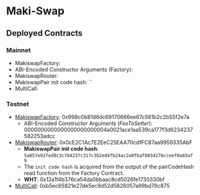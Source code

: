 # Maki-Swap 

## Deployed Contracts

### Mainnet

- MakiswapFactory:
- ABI-Encoded Constructor Arguments (Factory):
- MakiswapRouter:
- MakiswapPair init code hash: ``
- MultiCall:

### Testnet

- [MakiswapFactory](https://testnet.hecoinfo.com/address/0x998c0b81d6dc69170666ee67c581b2c2b55f2e7a#code): 0x998c0b81d6dc69170666ee67c581b2c2b55f2e7a
    - ABI-Encoded Constructor Arguments (*FeeToSetter*): 0000000000000000000000004a0021ace1aa539ca177f3d6234237582253adcc
- [MakiswapRouter](https://testnet.hecoinfo.com/address/0x0cE2C1Ac7E2EeC25EAA70cdfFC87aa9959335AbF#code): 0x0cE2C1Ac7E2EeC25EAA70cdfFC87aa9959335AbF
    - __MakiswapPair init code hash__: `5a657e92fed9c3c784237c317c3b2ed4fb24ac2a0fbaf8034276cceef0a03af9`
    - The `init code hash` is acquired from the output of the pairCodeHash read function from the Factory Contract.
    - __WHT__: 0x12a1f4b376ca54da0bbaac8cd5026fe1730330bf
- [MultiCall](https://testnet.hecoinfo.com/address/0xb5ec65821e27de5ec9d52d5826057a99bd78c875#code): 0xb5ec65821e27de5ec9d52d5826057a99bd78c875
